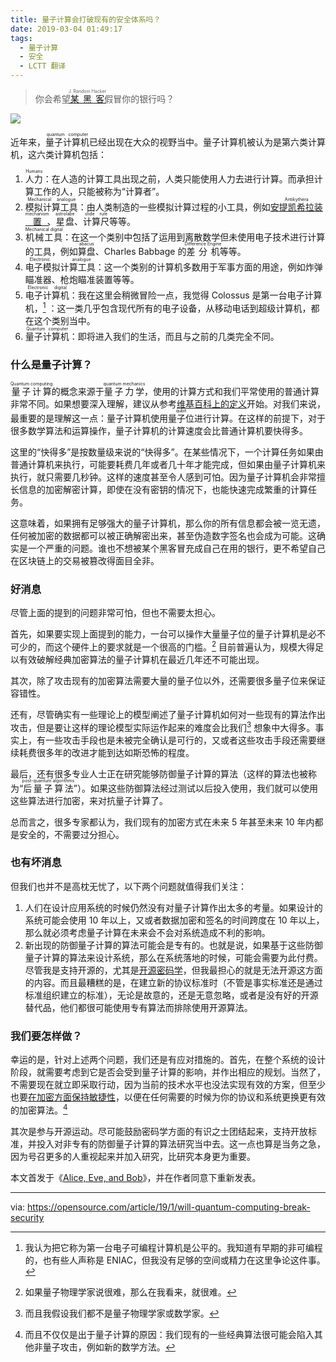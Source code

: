 ```yaml
---
title: 量子计算会打破现有的安全体系吗？
date: 2019-03-04 01:49:17
tags:
  - 量子计算
  - 安全
  - LCTT 翻译
---
```


> 你会希望<ruby>[某黑客][6]<rt>J. Random Hacker</rt></ruby>假冒你的银行吗？

![](https://opensource.com/sites/default/files/styles/image-full-size/public/lead-images/security_privacy_lock.png?itok=ZWjrpFzx)

近年来，<ruby>量子计算机<rt>quantum computer</rt></ruby>已经出现在大众的视野当中。量子计算机被认为是第六类计算机，这六类计算机包括：

1. <ruby>人力<rt>Humans</rt></ruby>：在人造的计算工具出现之前，人类只能使用人力去进行计算。而承担计算工作的人，只能被称为“计算者”。
2. <ruby>模拟计算工具<rt>Mechanical analogue</rt></ruby>：由人类制造的一些模拟计算过程的小工具，例如<ruby>[安提凯希拉装置][1]<rt>Antikythera mechanism</rt></ruby>、<ruby>星盘<rt>astrolabe</rt></ruby>、<ruby>计算尺<rt>slide rule</rt></ruby>等等。
3. <ruby>机械工具<rt>Mechanical digital</rt></ruby>：在这一个类别中包括了运用到离散数学但未使用电子技术进行计算的工具，例如<ruby>算盘<rt>abacus</rt></ruby>、Charles Babbage 的<ruby>差分机<rt>Difference Engine</rt></ruby>等等。
4. <ruby>电子模拟计算工具<rt>Electronic analogue</rt></ruby>：这一个类别的计算机多数用于军事方面的用途，例如炸弹瞄准器、枪炮瞄准装置等等。
5. <ruby>电子计算机<rt>Electronic digital</rt></ruby>：我在这里会稍微冒险一点，我觉得 Colossus 是第一台电子计算机，[^1] ：这一类几乎包含现代所有的电子设备，从移动电话到超级计算机，都在这个类别当中。
6. <ruby>量子计算机<rt>Quantum computer</rt></ruby>：即将进入我们的生活，而且与之前的几类完全不同。

### 什么是量子计算？

<ruby>量子计算<rt>Quantum computing</rt></ruby>的概念来源于<ruby>量子力学<rt>quantum mechanics</rt></ruby>，使用的计算方式和我们平常使用的普通计算非常不同。如果想要深入理解，建议从参考[维基百科上的定义][2]开始。对我们来说，最重要的是理解这一点：量子计算机使用<ruby>量子位<rt>qubit</rt></ruby>进行计算。在这样的前提下，对于很多数学算法和运算操作，量子计算机的计算速度会比普通计算机要快得多。

这里的“快得多”是按数量级来说的“快得多”。在某些情况下，一个计算任务如果由普通计算机来执行，可能要耗费几年或者几十年才能完成，但如果由量子计算机来执行，就只需要几秒钟。这样的速度甚至令人感到可怕。因为量子计算机会非常擅长信息的加密解密计算，即使在没有密钥的情况下，也能快速完成繁重的计算任务。

这意味着，如果拥有足够强大的量子计算机，那么你的所有信息都会被一览无遗，任何被加密的数据都可以被正确解密出来，甚至伪造数字签名也会成为可能。这确实是一个严重的问题。谁也不想被某个黑客冒充成自己在用的银行，更不希望自己在区块链上的交易被篡改得面目全非。

### 好消息

尽管上面的提到的问题非常可怕，但也不需要太担心。

首先，如果要实现上面提到的能力，一台可以操作大量量子位的量子计算机是必不可少的，而这个硬件上的要求就是一个很高的门槛。[^4] 目前普遍认为，规模大得足以有效破解经典加密算法的量子计算机在最近几年还不可能出现。

其次，除了攻击现有的加密算法需要大量的量子位以外，还需要很多量子位来保证容错性。

还有，尽管确实有一些理论上的模型阐述了量子计算机如何对一些现有的算法作出攻击，但是要让这样的理论模型实际运作起来的难度会比我们[^5] 想象中大得多。事实上，有一些攻击手段也是未被完全确认是可行的，又或者这些攻击手段还需要继续耗费很多年的改进才能到达如斯恐怖的程度。

最后，还有很多专业人士正在研究能够防御量子计算的算法（这样的算法也被称为“<ruby>后量子算法<rt>post-quantum algorithms</rt></ruby>”）。如果这些防御算法经过测试以后投入使用，我们就可以使用这些算法进行加密，来对抗量子计算了。

总而言之，很多专家都认为，我们现有的加密方式在未来 5 年甚至未来 10 年内都是安全的，不需要过分担心。

### 也有坏消息

但我们也并不是高枕无忧了，以下两个问题就值得我们关注：

1. 人们在设计应用系统的时候仍然没有对量子计算作出太多的考量。如果设计的系统可能会使用 10 年以上，又或者数据加密和签名的时间跨度在 10 年以上，那么就必须考虑量子计算在未来会不会对系统造成不利的影响。   
2. 新出现的防御量子计算的算法可能会是专有的。也就是说，如果基于这些防御量子计算的算法来设计系统，那么在系统落地的时候，可能会需要为此付费。尽管我是支持开源的，尤其是[开源密码学][3]，但我最担心的就是无法开源这方面的内容。而且最糟糕的是，在建立新的协议标准时（不管是事实标准还是通过标准组织建立的标准），无论是故意的，还是无意忽略，或者是没有好的开源替代品，他们都很可能使用专有算法而排除使用开源算法。

### 我们要怎样做？

幸运的是，针对上述两个问题，我们还是有应对措施的。首先，在整个系统的设计阶段，就需要考虑到它是否会受到量子计算的影响，并作出相应的规划。当然了，不需要现在就立即采取行动，因为当前的技术水平也没法实现有效的方案，但至少也要[在加密方面保持敏捷性][4]，以便在任何需要的时候为你的协议和系统更换更有效的加密算法。[^7]

其次是参与开源运动。尽可能鼓励密码学方面的有识之士团结起来，支持开放标准，并投入对非专有的防御量子计算的算法研究当中去。这一点也算是当务之急，因为号召更多的人重视起来并加入研究，比研究本身更为重要。

本文首发于《[Alice, Eve, and Bob][5]》，并在作者同意下重新发表。

[^1]: 我认为把它称为第一台电子可编程计算机是公平的。我知道有早期的非可编程的，也有些人声称是 ENIAC，但我没有足够的空间或精力在这里争论这件事。
[^2]: No。
[^3]: See 2. Don't get me wrong, by the way—I grew up near Weston-super-Mare, and it's got things going for it, but it's not Mayfair.
[^4]: 如果量子物理学家说很难，那么在我看来，就很难。
[^5]: 而且我假设我们都不是量子物理学家或数学家。
[^6]: I'm definitely not.
[^7]: 而且不仅仅是出于量子计算的原因：我们现有的一些经典算法很可能会陷入其他非量子攻击，例如新的数学方法。

--------------------------------------------------------------------------------

via: https://opensource.com/article/19/1/will-quantum-computing-break-security

[a]: https://opensource.com/users/mikecamel
[b]: https://github.com/lujun9972
[1]: https://en.wikipedia.org/wiki/Antikythera_mechanism
[2]: https://en.wikipedia.org/wiki/Quantum_computing
[3]: https://opensource.com/article/17/10/many-eyes
[4]: https://aliceevebob.com/2017/04/04/disbelieving-the-many-eyes-hypothesis/
[5]: https://aliceevebob.com/2019/01/08/will-quantum-computing-break-security/
[6]: https://www.techopedia.com/definition/20225/j-random-hacker
